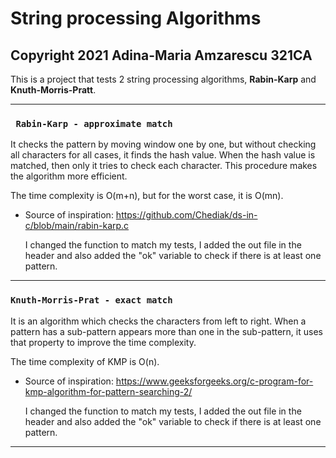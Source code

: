 # String processing Algorithms
## Copyright 2021 Adina-Maria Amzarescu 321CA

This is a project that tests 2 string processing algorithms, **Rabin-Karp** and **Knuth-Morris-Pratt**.

_________________________________________________________________________________________________________

### `` Rabin-Karp - approximate match``

It checks the pattern by moving window one by one, but without checking all characters for all cases,
it finds the hash value. When the hash value is matched, then only it tries to check each character.
This procedure makes the algorithm more efficient.

The time complexity is O(m+n), but for the worst case, it is O(mn).

* Source of inspiration: https://github.com/Chediak/ds-in-c/blob/main/rabin-karp.c

  I changed the function to match my tests, I added the out file in the header and also
  added the "ok" variable to check if there is at least one pattern.
  
_________________________________________________________________________________________________________

### ``Knuth-Morris-Prat - exact match``

It is an algorithm which checks the characters from left to right. When a pattern has a sub-pattern
appears more than one in the sub-pattern, it uses that property to improve the time complexity.

The time complexity of KMP is O(n).

* Source of inspiration: https://www.geeksforgeeks.org/c-program-for-kmp-algorithm-for-pattern-searching-2/

  I changed the function to match my tests, I added the out file in the header and also
  added the "ok" variable to check if there is at least one pattern.
 
_________________________________________________________________________________________________________
